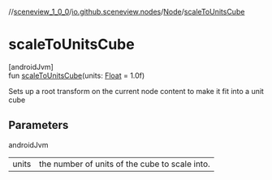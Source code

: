 //[sceneview_1_0_0](../../../index.md)/[io.github.sceneview.nodes](../index.md)/[Node](index.md)/[scaleToUnitsCube](scale-to-units-cube.md)

# scaleToUnitsCube

[androidJvm]\
fun [scaleToUnitsCube](scale-to-units-cube.md)(units: [Float](https://kotlinlang.org/api/latest/jvm/stdlib/kotlin/-float/index.html) = 1.0f)

Sets up a root transform on the current node content to make it fit into a unit cube

## Parameters

androidJvm

| | |
|---|---|
| units | the number of units of the cube to scale into. |
